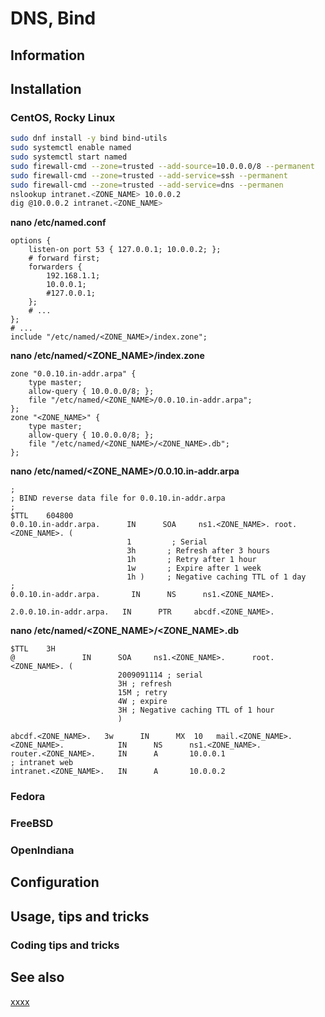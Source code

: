 # DNS, Bind

## Information

## Installation

### CentOS, Rocky Linux

```sh
sudo dnf install -y bind bind-utils
sudo systemctl enable named
sudo systemctl start named
sudo firewall-cmd --zone=trusted --add-source=10.0.0.0/8 --permanent
sudo firewall-cmd --zone=trusted --add-service=ssh --permanent
sudo firewall-cmd --zone=trusted --add-service=dns --permanen
nslookup intranet.<ZONE_NAME> 10.0.0.2
dig @10.0.0.2 intranet.<ZONE_NAME>
```

**nano /etc/named.conf**

```
options {
	listen-on port 53 { 127.0.0.1; 10.0.0.2; };
	# forward first;
	forwarders {
	    192.168.1.1;
	    10.0.0.1;
	    #127.0.0.1;
	};
	# ...
};
# ...
include "/etc/named/<ZONE_NAME>/index.zone";
```

**nano /etc/named/<ZONE_NAME>/index.zone**

```
zone "0.0.10.in-addr.arpa" {
    type master;
    allow-query { 10.0.0.0/8; };
    file "/etc/named/<ZONE_NAME>/0.0.10.in-addr.arpa";
};
zone "<ZONE_NAME>" {
    type master;
    allow-query { 10.0.0.0/8; };
    file "/etc/named/<ZONE_NAME>/<ZONE_NAME>.db";
};

```

**nano /etc/named/<ZONE_NAME>/0.0.10.in-addr.arpa**

```
;
; BIND reverse data file for 0.0.10.in-addr.arpa
;
$TTL    604800
0.0.10.in-addr.arpa.      IN      SOA     ns1.<ZONE_NAME>. root.<ZONE_NAME>. (
                          1         ; Serial
                          3h       ; Refresh after 3 hours
                          1h       ; Retry after 1 hour
                          1w       ; Expire after 1 week
                          1h )     ; Negative caching TTL of 1 day
;
0.0.10.in-addr.arpa.       IN      NS      ns1.<ZONE_NAME>.

2.0.0.10.in-addr.arpa.   IN      PTR     abcdf.<ZONE_NAME>.
```

**nano /etc/named/<ZONE_NAME>/<ZONE_NAME>.db**

```
$TTL    3H
@               IN      SOA     ns1.<ZONE_NAME>.      root.<ZONE_NAME>. (
                        2009091114 ; serial
                        3H ; refresh
                        15M ; retry
                        4W ; expire
                        3H ; Negative caching TTL of 1 hour
                        )

abcdf.<ZONE_NAME>.   3w      IN      MX  10   mail.<ZONE_NAME>.
<ZONE_NAME>.            IN      NS      ns1.<ZONE_NAME>.
router.<ZONE_NAME>.     IN      A       10.0.0.1
; intranet web
intranet.<ZONE_NAME>.   IN      A       10.0.0.2
```

### Fedora

### FreeBSD

### OpenIndiana

## Configuration

## Usage, tips and tricks

### Coding tips and tricks

## See also

[xxxx](http://yyyyy)

